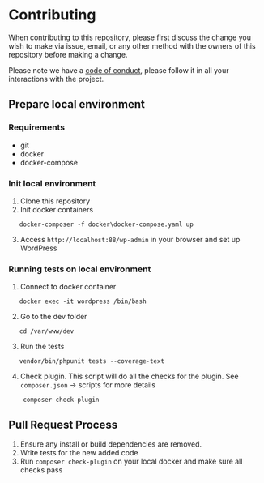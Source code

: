 # Contributing

When contributing to this repository, please first discuss the change you wish to make via issue,
email, or any other method with the owners of this repository before making a change.

Please note we have a [code of conduct](https://github.com/nicumicle/simple-jwt-login/blob/master/CODE_OF_CONDUCT.md), please follow it in all your interactions with the project.

## Prepare local environment

### Requirements
- git
- docker
- docker-compose

### Init local environment

1. Clone this repository
2. Init docker containers 
```
   docker-composer -f docker\docker-compose.yaml up
```
3. Access `http://localhost:88/wp-admin` in your browser and set up WordPress 


### Running tests on local environment

1. Connect to docker container
```
   docker exec -it wordpress /bin/bash
```
2. Go to the dev folder
```
   cd /var/www/dev
```
3. Run the tests
```
   vendor/bin/phpunit tests --coverage-text
```
4. Check plugin. This script will do all the checks for the plugin. See `composer.json` -> scripts for more details
```
    composer check-plugin
```


## Pull Request Process

1. Ensure any install or build dependencies are removed.
2. Write tests for the new added code
3. Run `composer check-plugin` on your local docker and make sure all checks pass







